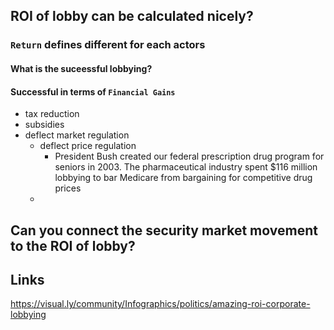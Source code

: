 ## ROI of lobby can be calculated nicely?
### `Return` defines different for each actors
#### What is the suceessful lobbying? 
#### Successful in terms of `Financial Gains`
- tax reduction
- subsidies 
- deflect market regulation
  - deflect price regulation
    - President Bush created our federal prescription drug program for seniors in 2003. The pharmaceutical industry spent $116 million lobbying to bar Medicare from bargaining for competitive drug prices
  - 

## Can you connect the security market movement to the ROI of lobby?

## Links
https://visual.ly/community/Infographics/politics/amazing-roi-corporate-lobbying
